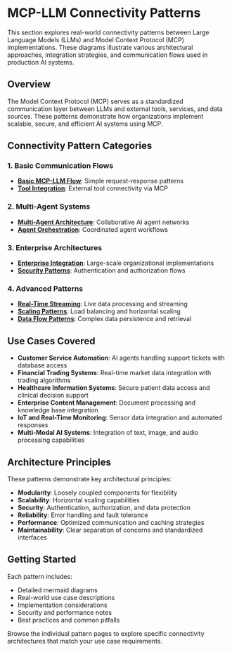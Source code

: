 # MCP-LLM Connectivity Patterns

This section explores real-world connectivity patterns between Large Language Models (LLMs) and Model Context Protocol (MCP) implementations. These diagrams illustrate various architectural approaches, integration strategies, and communication flows used in production AI systems.

## Overview

The Model Context Protocol (MCP) serves as a standardized communication layer between LLMs and external tools, services, and data sources. These patterns demonstrate how organizations implement scalable, secure, and efficient AI systems using MCP.

## Connectivity Pattern Categories

### 1. Basic Communication Flows
- **[Basic MCP-LLM Flow](basic-flow.md)**: Simple request-response patterns
- **[Tool Integration](tool-integration.md)**: External tool connectivity via MCP

### 2. Multi-Agent Systems
- **[Multi-Agent Architecture](multi-agent.md)**: Collaborative AI agent networks
- **[Agent Orchestration](agent-orchestration.md)**: Coordinated agent workflows

### 3. Enterprise Architectures
- **[Enterprise Integration](enterprise-architecture.md)**: Large-scale organizational implementations
- **[Security Patterns](security-patterns.md)**: Authentication and authorization flows

### 4. Advanced Patterns
- **[Real-Time Streaming](real-time-streaming.md)**: Live data processing and streaming
- **[Scaling Patterns](scaling-patterns.md)**: Load balancing and horizontal scaling
- **[Data Flow Patterns](data-flow.md)**: Complex data persistence and retrieval

## Use Cases Covered

- **Customer Service Automation**: AI agents handling support tickets with database access
- **Financial Trading Systems**: Real-time market data integration with trading algorithms
- **Healthcare Information Systems**: Secure patient data access and clinical decision support
- **Enterprise Content Management**: Document processing and knowledge base integration
- **IoT and Real-Time Monitoring**: Sensor data integration and automated responses
- **Multi-Modal AI Systems**: Integration of text, image, and audio processing capabilities

## Architecture Principles

These patterns demonstrate key architectural principles:

- **Modularity**: Loosely coupled components for flexibility
- **Scalability**: Horizontal scaling capabilities
- **Security**: Authentication, authorization, and data protection
- **Reliability**: Error handling and fault tolerance
- **Performance**: Optimized communication and caching strategies
- **Maintainability**: Clear separation of concerns and standardized interfaces

## Getting Started

Each pattern includes:
- Detailed mermaid diagrams
- Real-world use case descriptions
- Implementation considerations
- Security and performance notes
- Best practices and common pitfalls

Browse the individual pattern pages to explore specific connectivity architectures that match your use case requirements.
